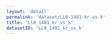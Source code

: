 ```yaml
---
layout: 'detail'
permalink: 'dataset/LL0-1481-kr-vs-k'
title: 'Ll0_1481_kr_vs_k'
datasetID: 'LL0_1481_kr_vs_k'
---
```

